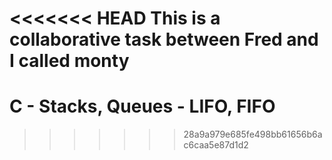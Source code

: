 <<<<<<< HEAD
This is a collaborative task between Fred and I called monty
=======
# C - Stacks, Queues - LIFO, FIFO
>>>>>>> 28a9a979e685fe498bb61656b6ac6caa5e87d1d2
